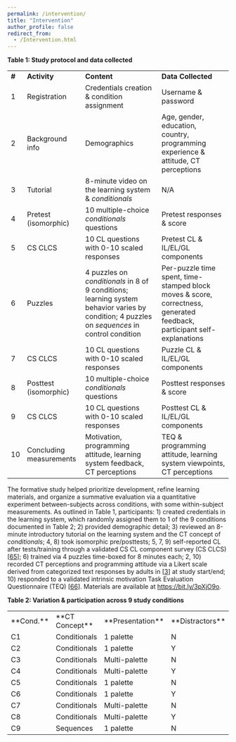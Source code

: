 ```yaml
---
permalink: /intervention/
title: "Intervention"
author_profile: false
redirect_from: 
  - /Intervention.html
---
```

**Table 1: Study protocol and data collected**


<table>
  <tr>
   <td><strong>#</strong>
   </td>
   <td><strong>Activity</strong>
   </td>
   <td><strong>Content</strong>
   </td>
   <td><strong>Data Collected </strong>
   </td>
  </tr>
  <tr>
   <td>1
   </td>
   <td>Registration
   </td>
   <td>Credentials creation & condition assignment
   </td>
   <td>Username & password
   </td>
  </tr>
  <tr>
   <td>2
   </td>
   <td>Background info
   </td>
   <td>Demographics
   </td>
   <td>Age, gender, education, country, programming experience & attitude, CT perceptions
   </td>
  </tr>
  <tr>
   <td>3
   </td>
   <td>Tutorial
   </td>
   <td>8-minute video on the learning system & <em>conditionals</em>
   </td>
   <td>N/A
   </td>
  </tr>
  <tr>
   <td>4
   </td>
   <td>Pretest (isomorphic)
   </td>
   <td>10 multiple-choice <em>conditionals</em> questions
   </td>
   <td>Pretest responses & score
   </td>
  </tr>
  <tr>
   <td>5
   </td>
   <td>CS CLCS
   </td>
   <td>10 CL questions with 0-10 scaled responses
   </td>
   <td>Pretest CL & IL/EL/GL components
   </td>
  </tr>
  <tr>
   <td>6
   </td>
   <td>Puzzles
   </td>
   <td>4 puzzles on <em>conditionals</em> in 8 of 9 conditions; learning system behavior varies by condition; 4 puzzles on <em>sequences</em> in control condition 
   </td>
   <td>Per-puzzle time spent, time-stamped block moves & score, correctness, generated feedback, participant self-explanations
   </td>
  </tr>
  <tr>
   <td>7
   </td>
   <td>CS CLCS
   </td>
   <td>10 CL questions with 0-10 scaled responses
   </td>
   <td>Puzzle CL & IL/EL/GL components
   </td>
  </tr>
  <tr>
   <td>8
   </td>
   <td>Posttest (isomorphic)
   </td>
   <td>10 multiple-choice <em>conditionals</em> questions
   </td>
   <td>Posttest responses & score
   </td>
  </tr>
  <tr>
   <td>9
   </td>
   <td>CS CLCS
   </td>
   <td>10 CL questions with 0-10 scaled responses
   </td>
   <td>Posttest CL & IL/EL/GL components
   </td>
  </tr>
  <tr>
   <td>10
   </td>
   <td>Concluding measurements
   </td>
   <td>Motivation, programming attitude, learning system feedback, CT perceptions
   </td>
   <td>TEQ & programming attitude, learning system viewpoints, CT perceptions
   </td>
  </tr>
</table>


The formative study helped prioritize development, refine learning materials, and organize a summative evaluation via a quantitative experiment between-subjects across conditions, with some within-subject measurements. As outlined in Table 1, participants: 1) created credentials in the learning system, which randomly assigned them to 1 of the 9 conditions documented in Table 2; 2) provided demographic detail; 3) reviewed an 8-minute introductory tutorial on the learning system and the CT concept of _conditionals_; 4, 8) took isomorphic pre/posttests; 5, 7, 9) self-reported CL after tests/training through a validated CS CL component survey (CS CLCS) [[65](#bookmark=id.3o7alnk)]; 6) trained via 4 puzzles time-boxed for 8 minutes each; 2, 10) recorded CT perceptions and programming attitude via a Likert scale derived from categorized text responses by adults in [[3](#bookmark=id.vx1227)] at study start/end; 10) responded to a validated intrinsic motivation Task Evaluation Questionnaire (TEQ) [[66](#bookmark=id.23ckvvd)]. Materials are available at https://bit.ly/3pXjO9o.

**Table 2: Variation & participation across 9 study conditions**
<table>
  <tr>
   <td>**Cond.**

   </td>
   <td>**CT Concept**

   </td>
   <td>**Presentation**

   </td>
   <td>**Distractors**

   </td>
   <td>**Feedback**

   </td>
  </tr>
  <tr>
   <td>C1

   </td>
   <td>Conditionals

   </td>
   <td>1 palette

   </td>
   <td>N

   </td>
   <td>Y

   </td>
  </tr>
  <tr>
   <td>C2

   </td>
   <td>Conditionals

   </td>
   <td>1 palette

   </td>
   <td>Y

   </td>
   <td>Y

   </td>
  </tr>
  <tr>
   <td>C3

   </td>
   <td>Conditionals

   </td>
   <td>Multi-palette

   </td>
   <td>N

   </td>
   <td>Y

   </td>
  </tr>
  <tr>
   <td>C4

   </td>
   <td>Conditionals

   </td>
   <td>Multi-palette

   </td>
   <td>Y

   </td>
   <td>Y

   </td>
  </tr>
  <tr>
   <td>C5

   </td>
   <td>Conditionals

   </td>
   <td>1 palette

   </td>
   <td>N

   </td>
   <td>N

   </td>
  </tr>
  <tr>
   <td>C6

   </td>
   <td>Conditionals

   </td>
   <td>1 palette

   </td>
   <td>Y

   </td>
   <td>N

   </td>
  </tr>
  <tr>
   <td>C7

   </td>
   <td>Conditionals

   </td>
   <td>Multi-palette

   </td>
   <td>N

   </td>
   <td>N

   </td>
  </tr>
  <tr>
   <td>C8

   </td>
   <td>Conditionals

   </td>
   <td>Multi-palette

   </td>
   <td>Y

   </td>
   <td>N

   </td>
  </tr>
  <tr>
   <td>C9

   </td>
   <td>Sequences

   </td>
   <td>1 palette

   </td>
   <td>N

   </td>
   <td>Y

   </td>
  </tr>
</table>